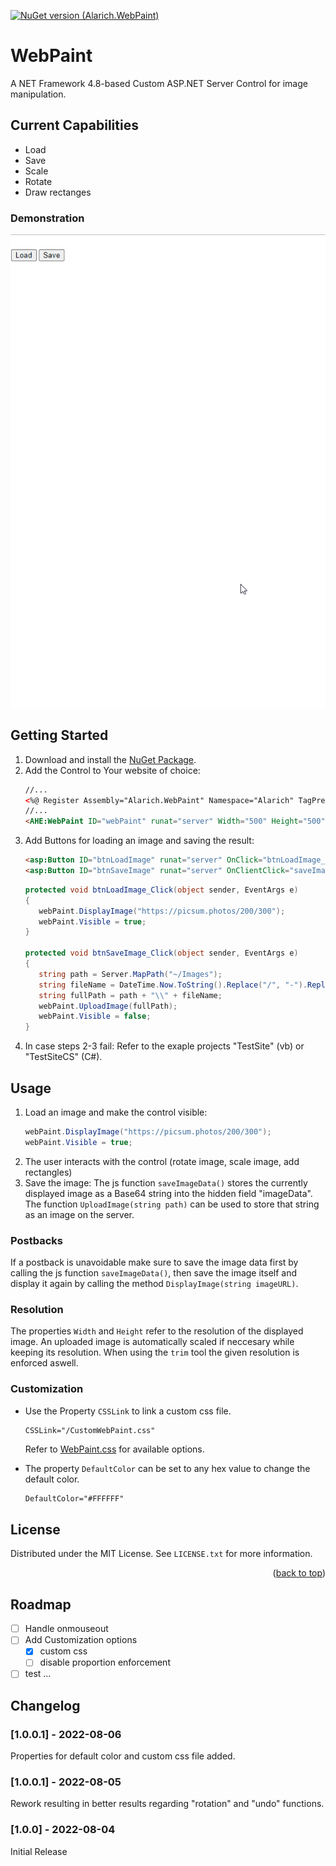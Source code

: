 [![NuGet version (Alarich.WebPaint)](https://img.shields.io/nuget/v/Alarich.WebPaint.svg?style=flat-square)](https://www.nuget.org/packages/Alarich.WebPaint/)

# WebPaint

A NET Framework 4.8-based Custom ASP.NET Server Control for image manipulation.

## Current Capabilities

- Load
- Save
- Scale
- Rotate
- Draw rectanges

### Demonstration

![](doc/demonstration.gif)

## Getting Started

1. Download and install the <a href="https://www.nuget.org/packages/Alarich.WebPaint/">NuGet Package</a>.
3. Add the Control to Your website of choice:
   ```aspx
   //...
   <%@ Register Assembly="Alarich.WebPaint" Namespace="Alarich" TagPrefix="AHE" %>
   //...
   <AHE:WebPaint ID="webPaint" runat="server" Width="500" Height="500" Visible="false" Language="EN" />
   ```
3. Add Buttons for loading an image and saving the result:
   ```aspx
   <asp:Button ID="btnLoadImage" runat="server" OnClick="btnLoadImage_Click" Text="Load" />
   <asp:Button ID="btnSaveImage" runat="server" OnClientClick="saveImageData();" OnClick="btnSaveImage_Click" Text="Save" />  
   ```
   ```cs
   protected void btnLoadImage_Click(object sender, EventArgs e)
   {
      webPaint.DisplayImage("https://picsum.photos/200/300");
      webPaint.Visible = true;
   }
   
   protected void btnSaveImage_Click(object sender, EventArgs e)
   {
      string path = Server.MapPath("~/Images");
      string fileName = DateTime.Now.ToString().Replace("/", "-").Replace(" ", "- ").Replace(":", "") + ".png";
      string fullPath = path + "\\" + fileName;
      webPaint.UploadImage(fullPath);
      webPaint.Visible = false;
   }
   ```   
4. In case steps 2-3 fail: Refer to the exaple projects "TestSite" (vb) or "TestSiteCS" (C#).

## Usage

1. Load an image and make the control visible:
   ```cs
   webPaint.DisplayImage("https://picsum.photos/200/300");
   webPaint.Visible = true;
   ```
2. The user interacts with the control (rotate image, scale image, add rectangles)
3. Save the image:
   The js function `saveImageData()` stores the currently displayed image as a Base64 string into the hidden field "imageData".
   The function `UploadImage(string path)` can be used to store that string as an image on the server.

### Postbacks
If a postback is unavoidable make sure to save the image data first by calling the js function `saveImageData()`, then save the image itself and display it again by calling the method `DisplayImage(string imageURL)`.

### Resolution

The properties `Width` and `Height` refer to the resolution of the displayed image. An uploaded image is automatically scaled if neccesary while keeping its resolution. When using the `trim` tool the given resolution is enforced aswell.

### Customization

 - Use the Property `CSSLink` to link a custom css file.
   ```ASP.NET
   CSSLink="/CustomWebPaint.css"
   ```
   Refer to [WebPaint.css](/AHELibrary/WebPaint/WebPaint.css) for available options.

 - The property `DefaultColor` can be set to any hex value to change the default color.
   ```html
   DefaultColor="#FFFFFF"
   ```
## License

Distributed under the MIT License. See `LICENSE.txt` for more information.

<p align="right">(<a href="#readme-top">back to top</a>)</p>

## Roadmap

- [ ] Handle onmouseout
- [ ] Add Customization options
  - [x] custom css
  - [ ] disable proportion enforcement
- [ ] test ...

## Changelog

### [1.0.0.1] - 2022-08-06

Properties for default color and custom css file added.

### [1.0.0.1] - 2022-08-05

Rework resulting in better results regarding "rotation" and "undo" functions.

### [1.0.0] - 2022-08-04

Initial Release
